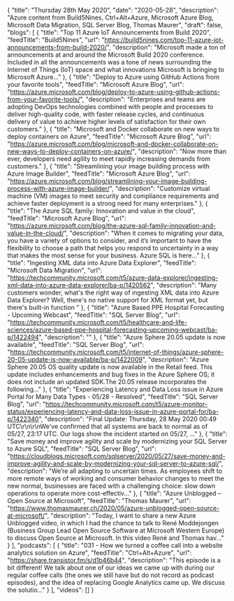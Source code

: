 {
  "title": "Thursday 28th May 2020",
  "date": "2020-05-28",
  "description": "Azure content from Build5Nines, Ctrl+Alt+Azure, Microsoft Azure Blog, Microsoft Data Migration, SQL Server Blog, Thomas Maurer",
  "draft": false,
  "blogs": [
    {
      "title": "Top 11 Azure IoT Announcements from Build 2020",
      "feedTitle": "Build5Nines",
      "url": "https://build5nines.com/top-11-azure-iot-announcements-from-build-2020/",
      "description": "Microsoft made a ton of announcements at and around the Microsoft Build 2020 conference. Included in all the announcements was a tone of news surrounding the Internet of Things (IoT) space and what innovations Microsoft is bringing to Microsoft Azure..."
    },
    {
      "title": "Deploy to Azure using GitHub Actions from your favorite tools",
      "feedTitle": "Microsoft Azure Blog",
      "url": "https://azure.microsoft.com/blog/deploy-to-azure-using-github-actions-from-your-favorite-tools/",
      "description": "Enterprises and teams are adopting DevOps technologies combined with people and processes to deliver high-quality code, with faster release cycles, and continuous delivery of value to achieve higher levels of satisfaction for their own customers."
    },
    {
      "title": "Microsoft and Docker collaborate on new ways to deploy containers on Azure",
      "feedTitle": "Microsoft Azure Blog",
      "url": "https://azure.microsoft.com/blog/microsoft-and-docker-collaborate-on-new-ways-to-deploy-containers-on-azure/",
      "description": "Now more than ever, developers need agility to meet rapidly increasing demands from customers."
    },
    {
      "title": "Streamlining your image building process with Azure Image Builder",
      "feedTitle": "Microsoft Azure Blog",
      "url": "https://azure.microsoft.com/blog/streamlining-your-image-building-process-with-azure-image-builder/",
      "description": "Customize virtual machine (VM) images to meet security and compliance requirements and achieve faster deployment is a strong need for many enterprises."
    },
    {
      "title": "The Azure SQL family: Innovation and value in the cloud",
      "feedTitle": "Microsoft Azure Blog",
      "url": "https://azure.microsoft.com/blog/the-azure-sql-family-innovation-and-value-in-the-cloud/",
      "description": "When it comes to migrating your data, you have a variety of options to consider, and it’s important to have the flexibility to choose a path that helps you respond to uncertainty in a way that makes the most sense for your business. Azure SQL is here..."
    },
    {
      "title": "Ingesting XML data into Azure Data Explorer",
      "feedTitle": "Microsoft Data Migration",
      "url": "https://techcommunity.microsoft.com/t5/azure-data-explorer/ingesting-xml-data-into-azure-data-explorer/ba-p/1420562",
      "description": "Many customers wonder, what's the right way of ingesting XML data into Azure Data Explorer? Well, there's no native support for XML format yet, but there's built-in function "
    },
    {
      "title": "Azure Based PPE Hospital Forecasting - Upcoming Webcast",
      "feedTitle": "SQL Server Blog",
      "url": "https://techcommunity.microsoft.com/t5/healthcare-and-life-sciences/azure-based-ppe-hospital-forecasting-upcoming-webcast/ba-p/1422494",
      "description": ""
    },
    {
      "title": "Azure Sphere 20.05 update is now available",
      "feedTitle": "SQL Server Blog",
      "url": "https://techcommunity.microsoft.com/t5/internet-of-things/azure-sphere-20-05-update-is-now-available/ba-p/1422009",
      "description": "Azure Sphere 20.05 OS quality update is now available in the Retail feed. This update includes enhancements and bug fixes in the Azure Sphere OS; it does not include an updated SDK.The 20.05 release incorporates the following..."
    },
    {
      "title": "Experiencing Latency and Data Loss issue in Azure Portal for Many Data Types - 05/28 - Resolved",
      "feedTitle": "SQL Server Blog",
      "url": "https://techcommunity.microsoft.com/t5/azure-monitor-status/experiencing-latency-and-data-loss-issue-in-azure-portal-for/ba-p/1422340",
      "description": "Final Update: Thursday, 28 May 2020 00:49 UTC\r\n\r\nWe've confirmed that all systems are back to normal as of  05/27, 23:17 UTC.  Our logs show the incident started on 05/27, ..."
    },
    {
      "title": "Save money and improve agility and scale by modernizing your SQL Server to Azure SQL",
      "feedTitle": "SQL Server Blog",
      "url": "https://cloudblogs.microsoft.com/sqlserver/2020/05/27/save-money-and-improve-agility-and-scale-by-modernizing-your-sql-server-to-azure-sql/",
      "description": "We’re all adapting to uncertain times. As employees shift to more remote ways of working and consumer behavior changes to meet the new normal, businesses are faced with a challenging choice: slow down operations to operate more cost-effectiv..."
    },
    {
      "title": "Azure Unblogged – Open Source at Microsoft",
      "feedTitle": "Thomas Maurer",
      "url": "https://www.thomasmaurer.ch/2020/05/azure-unblogged-open-source-at-microsoft/",
      "description": "Today, I want to share a new Azure Unblogged video, in which I had the chance to talk to René Moddejongen (Business Group Lead Open Source Software at Microsoft Western Europe) to discuss Open Source at Microsoft. In this video René and Thomas hav..."
    }
  ],
  "podcasts": [
    {
      "title": "031 - How we turned a coffee call into a website analytics solution on Azure",
      "feedTitle": "Ctrl+Alt+Azure",
      "url": "https://share.transistor.fm/s/d1b46b44",
      "description": "This episode is a bit different! We talk about one of our ideas we came up with during our regular coffee calls (the ones we still have but do not record as podcast episodes), and the idea of replacing Google Analytics came up. We discuss the solutio..."
    }
  ],
  "videos": []
}